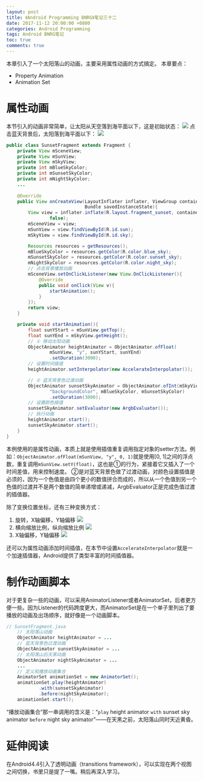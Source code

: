 ```yaml
---
layout: post
title: 《Android Programming BNRG》笔记三十二
date: 2017-11-12 20:00:00 +0800
categories: Android Programming
tags: Android BNRG笔记
toc: true
comments: true
---
```

本章引入了一个太阳落山的动画，主要采用属性动画的方式搞定。
本章要点：
- Property Animation
- Animation Set
<!-- more -->

# 属性动画
本节引入的动画非常简单，让太阳从天空落到海平面以下，这是初始状态：
![](1112AndroidProgrammingBNRG32/img01.png)
点击蓝天背景后，太阳落到海平面以下：
![](1112AndroidProgrammingBNRG32/img02.png)

``` java
public class SunsetFragment extends Fragment {
    private View mSceneView;
    private View mSunView;
    private View mSkyView;
    private int mBlueSkyColor;
    private int mSunsetSkyColor;
    private int mNightSkyColor;
    ...
    
    @Override
    public View onCreateView(LayoutInflater inflater, ViewGroup container,
                             Bundle savedInstanceState){
        View view = inflater.inflate(R.layout.fragment_sunset, container,
                false);
        mSceneView = view;
        mSunView = view.findViewById(R.id.sun);
        mSkyView = view.findViewById(R.id.sky);

        Resources resources = getResources();
        mBlueSkyColor = resources.getColor(R.color.blue_sky);
        mSunsetSkyColor = resources.getColor(R.color.sunset_sky);
        mNightSkyColor = resources.getColor(R.color.night_sky);
        // 点击背景播放动画
        mSceneView.setOnClickListener(new View.OnClickListener(){
            @Override
            public void onClick(View v){
                startAnimation();
            }
        });
        return view;
    }

    private void startAnimation(){
        float sunYStart = mSunView.getTop();
        float sunYEnd = mSkyView.getHeight();
        // ① 移动太阳动画
        ObjectAnimator heightAnimator = ObjectAnimator.ofFloat(
                mSunView, "y", sunYStart, sunYEnd)
                .setDuration(3000);
        // 设置时间插值
        heightAnimator.setInterpolator(new AccelerateInterpolator());

        // ② 蓝天背景色过渡动画
        ObjectAnimator sunsetSkyAnimator = ObjectAnimator.ofInt(mSkyView,
                "backgroundColor", mBlueSkyColor, mSunsetSkyColor)
                .setDuration(3000);
        // 设置颜色插值
        sunsetSkyAnimator.setEvaluator(new ArgbEvaluator());
        // 执行动画
        heightAnimator.start();
        sunsetSkyAnimator.start();
    }
}
```
本例使用的是属性动画，本质上就是使用插值重复调用指定对象的setter方法。例如：`ObjectAnimator.ofFloat(mSunView, "y", 0, 1)`就是使用[0, 1]之间的浮点数，重复调用`mSunView.setY(float)`，这也是①的行为，紧接着它又插入了一个时间差值，用来控制速度。
②是对蓝天背景色做了过渡动画，对颜色设置插值是必须的，因为一个色值是由四个更小的数值拼合而成的，所以从一个色值到另一个色值的过渡并不是两个数值的简单递增或递减，ArgbEvaluator正是完成色值过渡的插值器。

除了变换位置坐标，还有三种变换方式：
1. 旋转，X轴偏移，Y轴偏移
![](1112AndroidProgrammingBNRG32/img03.png)
2. 横向缩放比例，纵向缩放比例
![](1112AndroidProgrammingBNRG32/img04.png)
3. X轴偏移，Y轴偏移
![](1112AndroidProgrammingBNRG32/img05.png)

还可以为属性动画添加时间插值，在本节中设置`AccelerateInterpolator`就是一个加速插值器，Android提供了类型丰富的时间插值器。

# 制作动画脚本
对于更复杂一些的动画，可以采用AnimatorListener或者AnimatorSet，后者更方便一些。因为Listener的代码跨度更大，而AnimatorSet是在一个单子里列出了要播放的动画及出场顺序，就好像是一个动画脚本。
``` java
// SunsetFragment.java
    // 太阳落山动画
    ObjectAnimator heightAnimator = ...
    // 蓝天背景色过渡动画
    ObjectAnimator sunsetSkyAnimator = ...
    // 太阳落山后天黑动画
    ObjectAnimator nightSkyAnimator = ...
    ...
    // 定义和播放动画集合
    AnimatorSet animationSet = new AnimatorSet();
    animationSet.play(heightAnimator)
            .with(sunsetSkyAnimator)
            .before(nightSkyAnimator);
    animationSet.start();
```
“播放动画集合”那一串调用的含义是：“`play` height animator `with` sunset sky animator `before` night sky animator”——在天黑之前，太阳落山同时天近黄昏。

# 延伸阅读
在Android4.4引入了透明动画（transitions framework），可以实现在两个视图之间切换，书里只是提了一嘴。稍后再深入学习。